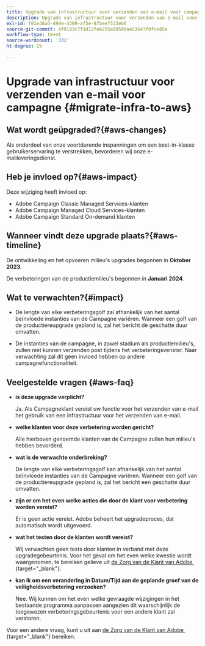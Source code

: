 ```yaml
---
title: Upgrade van infrastructuur voor verzenden van e-mail voor campagne
description: Upgrade van infrastructuur voor verzenden van e-mail voor campagne
exl-id: f01e38ad-490e-4389-af5e-87beef533eb0
source-git-commit: 4f9183c7f1d12feb255a0050da423647f0fce85e
workflow-type: tm+mt
source-wordcount: '331'
ht-degree: 1%

---
```


# Upgrade van infrastructuur voor verzenden van e-mail voor campagne {#migrate-infra-to-aws}

## Wat wordt geüpgraded?{#aws-changes}

Als onderdeel van onze voortdurende inspanningen om een best-in-klasse gebruikerservaring te verstrekken, bevorderen wij onze e-mailleveringsdienst.

## Heb je invloed op?{#aws-impact}

Deze wijziging heeft invloed op:

* Adobe Campaign Classic Managed Services-klanten
* Adobe Campaign Managed Cloud Services-klanten
* Adobe Campaign Standard On-demand klanten

## Wanneer vindt deze upgrade plaats?{#aws-timeline}

De ontwikkeling en het opvoeren milieu&#39;s upgrades begonnen in **Oktober 2023**.

De verbeteringen van de productiemilieu&#39;s begonnen in **Januari 2024**.

## Wat te verwachten?{#impact}

* De lengte van elke verbeteringsgolf zal afhankelijk van het aantal beïnvloede instanties van de Campagne variëren. Wanneer een golf van de productiereupgrade gepland is, zal het bericht de geschatte duur omvatten.

* De instanties van de campagne, in zowel stadium als productiemilieu&#39;s, zullen niet kunnen verzenden post tijdens het verbeteringsvenster. Naar verwachting zal dit geen invloed hebben op andere campagnefunctionaliteit.

## Veelgestelde vragen {#aws-faq}

* **is deze upgrade verplicht?**

  Ja. Als Campagneklant vereist uw functie voor het verzenden van e-mail het gebruik van een infrastructuur voor het verzenden van e-mail.

* **welke klanten voor deze verbetering worden gericht?**

  Alle hierboven genoemde klanten van de Campagne zullen hun milieu&#39;s hebben bevorderd.

* **wat is de verwachte onderbreking?**

  De lengte van elke verbeteringsgolf kan afhankelijk van het aantal beïnvloede instanties van de Campagne variëren. Wanneer een golf van de productiereupgrade gepland is, zal het bericht een geschatte duur omvatten.

* **zijn er om het even welke acties die door de klant voor verbetering worden vereist?**

  Er is geen actie vereist. Adobe beheert het upgradeproces, dat automatisch wordt uitgevoerd.

* **wat het testen door de klanten wordt vereist?**

  Wij verwachten geen tests door klanten in verband met deze upgradegebeurtenis. Voor het geval om het even welke kwestie wordt waargenomen, te bereiken gelieve uit [&#x200B; de Zorg van de Klant van Adobe &#x200B;](https://experienceleague.adobe.com/nl?support-solution=Campaign#support){target="_blank"}.


* **kan ik om een verandering in Datum/Tijd aan de geplande groef van de veiligheidsverbetering verzoeken?**

  Nee. Wij kunnen om het even welke gevraagde wijzigingen in het bestaande programma aanpassen aangezien dit waarschijnlijk de toegewezen verbeteringsgebeurtenis voor een andere klant zal verstoren.

Voor een andere vraag, kunt u uit aan [&#x200B; de Zorg van de Klant van Adobe &#x200B;](https://experienceleague.adobe.com/nl?support-solution=Campaign#support){target="_blank"} bereiken.
